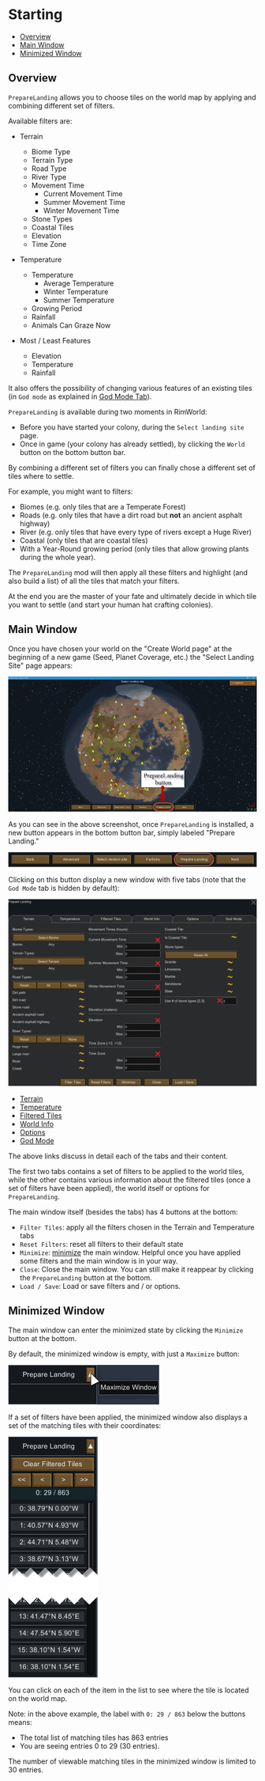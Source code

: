 ﻿Starting
========

- [Overview](#overview)
- [Main Window](#main-window)
- [Minimized Window](#minimized-window)

Overview
--------

`PrepareLanding` allows you to choose tiles on the world map by applying and combining different set of filters.

Available filters are:

* Terrain
    - Biome Type
    - Terrain Type
    - Road Type
    - River Type
    - Movement Time
        - Current Movement Time
        - Summer Movement Time
        - Winter Movement Time
    - Stone Types
    - Coastal Tiles
    - Elevation
    - Time Zone
	
* Temperature
    - Temperature
        - Average Temperature
        - Winter Temperature
        - Summer Temperature
    - Growing Period
    - Rainfall
    - Animals Can Graze Now
	
* Most / Least Features
	- Elevation
	- Temperature
	- Rainfall
 
It also offers the possibility of changing various features of an existing tiles (in `God mode` as explained in [God Mode Tab](god_mode_tab.md)).

`PrepareLanding` is available during two moments in RimWorld:
* Before you have started your colony, during the `Select landing site` page.
* Once in game (your colony has already settled), by clicking the `World` button on the bottom button bar.

By combining a different set of filters you can finally chose a different set of tiles where to settle.

For example, you might want to filters:
- Biomes (e.g. only tiles that are a Temperate Forest)
- Roads (e.g. only tiles that have a dirt road but **not** an ancient asphalt highway)
- River (e.g. only tiles that have every type of rivers except a Huge River)
- Coastal (only tiles that are coastal tiles)
- With a Year-Round growing period (only tiles that allow growing plants during the whole year).

The `PrepareLanding` mod will then apply all these filters and highlight (and also build a list) of all the tiles that match your filters.

At the end you are the master of your fate and ultimately decide in which tile you want to settle (and start your human hat crafting colonies).

Main Window
-----------

Once you have chosen your world on the "Create World page" at the beginning of a new game (Seed, Planet Coverage, etc.) the "Select Landing Site" page appears:

![new menu](assets/new_menu.png)

As you can see in the above screenshot, once `PrepareLanding` is installed, a new button appears in the bottom button bar, simply labeled "Prepare Landing."

![bottom buttons](assets/bottom_buttons.png)

Clicking on this button display a new window with five tabs (note that the `God Mode` tab is hidden by default):

![terrain tab](assets/terrain_tab.png)

* [Terrain](terrain_tab.md)
* [Temperature](temperature_tab.md)
* [Filtered Tiles](filtered_tiles_tab.md)
* [World Info](world_info_tab.md)
* [Options](options_tab.md)
* [God Mode](god_mode_tab.md)

The above links discuss in detail each of the tabs and their content.

The first two tabs contains a set of filters to be applied to the world tiles, while the other contains various information about the filtered tiles (once a set of filters have been applied), the world itself or options for `PrepareLanding`.

The main window itself (besides the tabs) has 4 buttons at the bottom:
* `Filter Tiles`: apply all the filters chosen in the Terrain and Temperature tabs
* `Reset Filters`: reset all filters to their default state
* `Minimize`: [minimize](#minimized-window) the main window. Helpful once you have applied some filters and the main window is in your way.
* `Close`: Close the main window. You can still make it reappear by clicking the `PrepareLanding` button at the bottom.
* `Load / Save`: Load or save filters and / or options.

Minimized Window
----------------

The main window can enter the minimized state by clicking the `Minimize` button at the bottom.

By default, the minimized window is empty, with just a `Maximize` button:

![Minimized Window: default](assets/minimized_window.png)

If a set of filters have been applied, the minimized window also displays a set of the matching tiles with their coordinates:

![Minimized Window: with tile list](assets/minimized_window_2.png)

You can click on each of the item in the list to see where the tile is located on the world map.

Note: in the above example, the label with `0: 29 / 863` below the buttons means:
- The total list of matching tiles has 863 entries
- You are seeing entries 0 to 29 (30 entries).

The number of viewable matching tiles in the minimized window is limited to 30 entries.